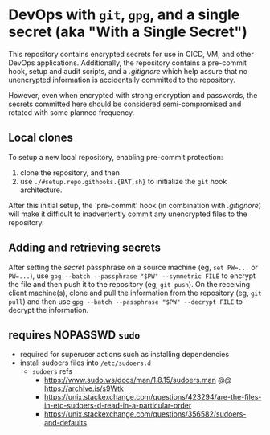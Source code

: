 <!DOCTYPE markdown><!-- markdownlint-disable first-line-heading no-inline-html -->
<meta charset="utf-8" content="text/markdown" lang="en">
<!-- -## editors ## (emacs/sublime) -*- coding: utf8-nix; tab-width: 4; mode: markdown; indent-tabs-mode: nil; basic-offset: 2; st-word_wrap: 'true' -*- ## (jEdit) :tabSize=4:indentSize=4:mode=markdown: ## (notepad++) vim:tabstop=4:syntax=markdown:expandtab:smarttab:softtabstop=2 ## modeline (see <https://archive.is/djTUD>@@<http://webcitation.org/66W3EhCAP> ) -->
<!-- spell-checker:ignore expandtab markdownlint modeline smarttab softtabstop -->
<!-- spell-checker:words unencrypted -->
<!-- spell-checker:ignore CICD gitignore githooks repo NOPASSWD openssl -->

# DevOps with `git`, `gpg`, and a single secret (aka "With a Single Secret")

This repository contains encrypted secrets for use in CICD, VM, and other DevOps applications. Additionally, the repository contains a pre-commit hook, setup and audit scripts, and a _.gitignore_ which help assure that no unencrypted information is accidentally committed to the repository.

However, even when encrypted with strong encryption and passwords, the secrets committed here should be considered semi-compromised and rotated with some planned frequency.

## Local clones

To setup a new local repository, enabling pre-commit protection:

1. clone the repository, and then
2. use `./#setup.repo.githooks.{BAT,sh}` to initialize the `git` hook architecture.

After this initial setup, the 'pre-commit' hook (in combination with _.gitignore_) will make it difficult to inadvertently commit any unencrypted files to the repository.

## Adding and retrieving secrets

<!--
ToDO: add notes re:security concerns and `openssl` options

see ref: https://linux.die.net/man/1/openssl @@ https://archive.is/O4do5
```
pass:password
the actual password is password. Since the password is visible to utilities (like 'ps' under Unix) this form should only be used where security is not important.
env:var
obtain the password from the environment variable var. Since the environment of other processes is visible on certain platforms (e.g. ps under certain Unix OSes) this option should be used with caution.
```
-->

After setting the _secret_ passphrase on a source machine (eg, `set PW=...` or `PW=...`), use `gpg --batch --passphrase "$PW" --symmetric FILE` to encrypt the file and then push it to the repository (eg, `git push`). On the receiving client machine(s), clone and pull the information from the repository (eg, `git pull`) and then use `gpg --batch --passphrase "$PW" --decrypt FILE` to decrypt the information.

## requires NOPASSWD `sudo`

- required for superuser actions such as installing dependencies
- install sudoers files into `/etc/sudoers.d`
  - `sudoers` refs
    - <https://www.sudo.ws/docs/man/1.8.15/sudoers.man> @@ <https://archive.is/s9Wtk>
    - <https://unix.stackexchange.com/questions/423294/are-the-files-in-etc-sudoers-d-read-in-a-particular-order>
    - <https://unix.stackexchange.com/questions/356582/sudoers-and-defaults>
